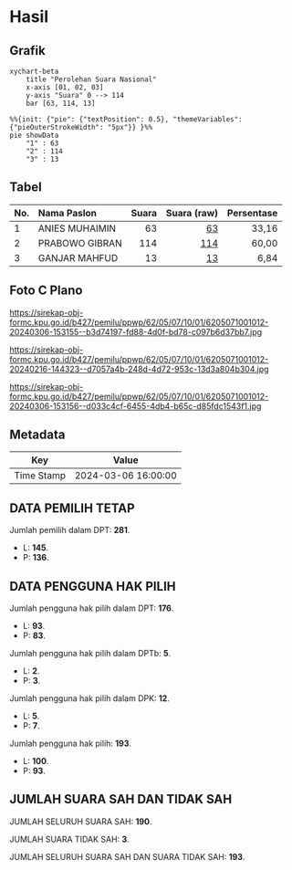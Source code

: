 # Hasil

## Grafik

```mermaid
xychart-beta
    title "Perolehan Suara Nasional"
    x-axis [01, 02, 03]
    y-axis "Suara" 0 --> 114
    bar [63, 114, 13]
```

```mermaid
%%{init: {"pie": {"textPosition": 0.5}, "themeVariables": {"pieOuterStrokeWidth": "5px"}} }%%
pie showData
    "1" : 63
    "2" : 114
    "3" : 13
```

## Tabel

| No. | Nama Paslon    | Suara | Suara (raw) | Persentase |
|:--- |:-------------- | -----:| -----------:| ----------:|
| 1   | ANIES MUHAIMIN | 63    | [63][p-1]   | 33,16      |
| 2   | PRABOWO GIBRAN | 114   | [114][p-2]  | 60,00      |
| 3   | GANJAR MAHFUD  | 13    | [13][p-3]   | 6,84       |


[p-1]: https://github.com/gigit-pemilu/pemilu-2024/blob/main/pilpres/hitung-suara/sub/62-kalimantan-tengah/sub/05-barito-utara/sub/07-teweh-baru/sub/1001-jingah/sub/012-tps/sub/paslon-1.txt
[p-2]: https://github.com/gigit-pemilu/pemilu-2024/blob/main/pilpres/hitung-suara/sub/62-kalimantan-tengah/sub/05-barito-utara/sub/07-teweh-baru/sub/1001-jingah/sub/012-tps/sub/paslon-2.txt
[p-3]: https://github.com/gigit-pemilu/pemilu-2024/blob/main/pilpres/hitung-suara/sub/62-kalimantan-tengah/sub/05-barito-utara/sub/07-teweh-baru/sub/1001-jingah/sub/012-tps/sub/paslon-3.txt

## Foto C Plano

https://sirekap-obj-formc.kpu.go.id/b427/pemilu/ppwp/62/05/07/10/01/6205071001012-20240306-153155--b3d74197-fd88-4d0f-bd78-c097b6d37bb7.jpg

https://sirekap-obj-formc.kpu.go.id/b427/pemilu/ppwp/62/05/07/10/01/6205071001012-20240216-144323--d7057a4b-248d-4d72-953c-13d3a804b304.jpg

https://sirekap-obj-formc.kpu.go.id/b427/pemilu/ppwp/62/05/07/10/01/6205071001012-20240306-153156--d033c4cf-6455-4db4-b65c-d85fdc1543f1.jpg


## Metadata

| Key        | Value               |
| ---------- | ------------------- |
| Time Stamp | 2024-03-06 16:00:00 |


## DATA PEMILIH TETAP

Jumlah pemilih dalam DPT: **281**.
 * L: **145**.
 * P: **136**.

## DATA PENGGUNA HAK PILIH

Jumlah pengguna hak pilih dalam DPT: **176**.
 * L: **93**.
 * P: **83**.

Jumlah pengguna hak pilih dalam DPTb: **5**.
 * L: **2**.
 * P: **3**.

Jumlah pengguna hak pilih dalam DPK: **12**.
 * L: **5**.
 * P: **7**.

Jumlah pengguna hak pilih: **193**.
 * L: **100**.
 * P: **93**.

## JUMLAH SUARA SAH DAN TIDAK SAH

JUMLAH SELURUH SUARA SAH: **190**.

JUMLAH SUARA TIDAK SAH: **3**.

JUMLAH SELURUH SUARA SAH DAN SUARA TIDAK SAH: **193**.


